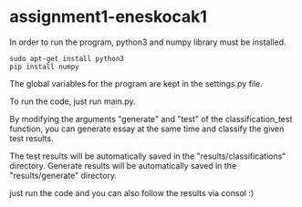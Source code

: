 # assignment1-eneskocak1
In order to run the program, python3 and numpy library must be installed.
    
    sudo apt-get install python3
    pip install numpy
    
The global variables for the program are kept in the settings.py file.

To run the code, just run main.py.

By modifying the arguments "generate" and "test" of the classification_test function, 
you can generate essay at the same time and classify the given test results.

The test results will be automatically saved in the "results/classifications" directory.
Generate results will be automatically saved in the "results/generate" directory.

just run the code and you can also follow the results via consol :)
